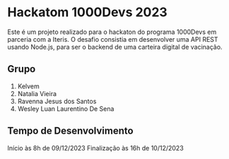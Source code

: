 # Hackatom 1000Devs 2023

Este é um projeto realizado para o hackaton do programa 1000Devs em parceria com a Iteris. O desafio consistia em desenvolver uma API REST usando Node.js, para ser o backend de uma carteira digital de vacinação.

## Grupo

1. Kelvem
2. Natalia Vieira
3. Ravenna Jesus dos Santos
4. Wesley Luan Laurentino De Sena

## Tempo de Desenvolvimento 

Início às 8h de 09/12/2023
Finalização às 16h de 10/12/2023
